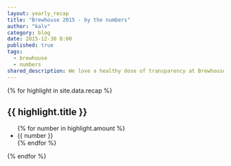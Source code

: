 ```yaml
---
layout: yearly_recap
title: "Brewhouse 2015 - by the numbers"
author: "kalv"
category: blog
date: 2015-12-30 8:00
published: true
tags:
  - brewhouse
  - numbers
shared_description: We love a healthy dose of transparency at Brewhouse. Here's our year end, by the numbers.
---
```


{% for highlight in site.data.recap %}
<section class="recap-section">
  <div class="container content">
    <div class="row">
      <div class="col-sm-8 col-sm-offset-2">
        <div class="recap-heading">
          <div class="recap-badge">
            <i class="recap-badge-icon zmdi {{ highlight.icon }}"></i>
          </div>
          <h2 class="recap-title">{{ highlight.title }}</h2>
          <div class="recap-counter">
            <ul class="recap-counter-blocks list-inline text-center">
              {% for number in highlight.amount %}
              <li>{{ number }}</li>
              {% endfor %}
            </ul>
          </div>
        </div>
      </div>
    </div>
  </div>
</section>
{% endfor %}


